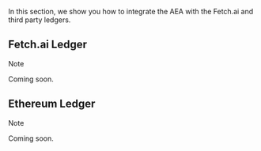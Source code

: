 In this section, we show you how to integrate the AEA with the Fetch.ai and third party ledgers.

## Fetch.ai Ledger

<div class="admonition note">
  <p class="admonition-title">Note</p>
  <p>Coming soon.</p>
</div>

## Ethereum Ledger

<div class="admonition note">
  <p class="admonition-title">Note</p>
  <p>Coming soon.</p>
</div>

<br />
